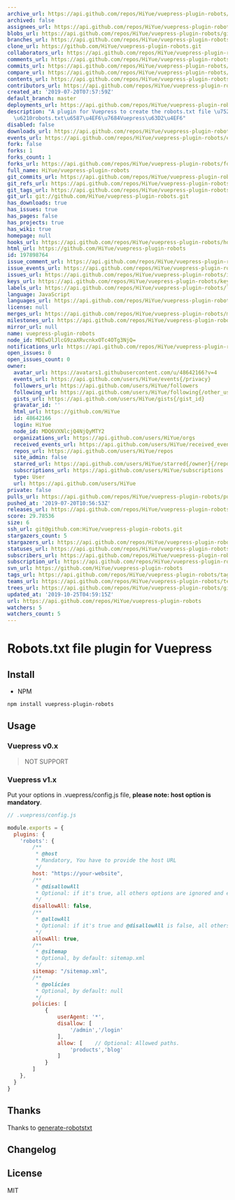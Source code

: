 ```yaml
---
archive_url: https://api.github.com/repos/HiYue/vuepress-plugin-robots/{archive_format}{/ref}
archived: false
assignees_url: https://api.github.com/repos/HiYue/vuepress-plugin-robots/assignees{/user}
blobs_url: https://api.github.com/repos/HiYue/vuepress-plugin-robots/git/blobs{/sha}
branches_url: https://api.github.com/repos/HiYue/vuepress-plugin-robots/branches{/branch}
clone_url: https://github.com/HiYue/vuepress-plugin-robots.git
collaborators_url: https://api.github.com/repos/HiYue/vuepress-plugin-robots/collaborators{/collaborator}
comments_url: https://api.github.com/repos/HiYue/vuepress-plugin-robots/comments{/number}
commits_url: https://api.github.com/repos/HiYue/vuepress-plugin-robots/commits{/sha}
compare_url: https://api.github.com/repos/HiYue/vuepress-plugin-robots/compare/{base}...{head}
contents_url: https://api.github.com/repos/HiYue/vuepress-plugin-robots/contents/{+path}
contributors_url: https://api.github.com/repos/HiYue/vuepress-plugin-robots/contributors
created_at: '2019-07-20T07:57:59Z'
default_branch: master
deployments_url: https://api.github.com/repos/HiYue/vuepress-plugin-robots/deployments
description: "A plugin for Vuepress to create the robots.txt file \u7528\u6765\u751F\
  \u6210robots.txt\u6587\u4EF6\u7684Vuepress\u63D2\u4EF6"
disabled: false
downloads_url: https://api.github.com/repos/HiYue/vuepress-plugin-robots/downloads
events_url: https://api.github.com/repos/HiYue/vuepress-plugin-robots/events
fork: false
forks: 1
forks_count: 1
forks_url: https://api.github.com/repos/HiYue/vuepress-plugin-robots/forks
full_name: HiYue/vuepress-plugin-robots
git_commits_url: https://api.github.com/repos/HiYue/vuepress-plugin-robots/git/commits{/sha}
git_refs_url: https://api.github.com/repos/HiYue/vuepress-plugin-robots/git/refs{/sha}
git_tags_url: https://api.github.com/repos/HiYue/vuepress-plugin-robots/git/tags{/sha}
git_url: git://github.com/HiYue/vuepress-plugin-robots.git
has_downloads: true
has_issues: true
has_pages: false
has_projects: true
has_wiki: true
homepage: null
hooks_url: https://api.github.com/repos/HiYue/vuepress-plugin-robots/hooks
html_url: https://github.com/HiYue/vuepress-plugin-robots
id: 197898764
issue_comment_url: https://api.github.com/repos/HiYue/vuepress-plugin-robots/issues/comments{/number}
issue_events_url: https://api.github.com/repos/HiYue/vuepress-plugin-robots/issues/events{/number}
issues_url: https://api.github.com/repos/HiYue/vuepress-plugin-robots/issues{/number}
keys_url: https://api.github.com/repos/HiYue/vuepress-plugin-robots/keys{/key_id}
labels_url: https://api.github.com/repos/HiYue/vuepress-plugin-robots/labels{/name}
language: JavaScript
languages_url: https://api.github.com/repos/HiYue/vuepress-plugin-robots/languages
license: null
merges_url: https://api.github.com/repos/HiYue/vuepress-plugin-robots/merges
milestones_url: https://api.github.com/repos/HiYue/vuepress-plugin-robots/milestones{/number}
mirror_url: null
name: vuepress-plugin-robots
node_id: MDEwOlJlcG9zaXRvcnkxOTc4OTg3NjQ=
notifications_url: https://api.github.com/repos/HiYue/vuepress-plugin-robots/notifications{?since,all,participating}
open_issues: 0
open_issues_count: 0
owner:
  avatar_url: https://avatars1.githubusercontent.com/u/48642166?v=4
  events_url: https://api.github.com/users/HiYue/events{/privacy}
  followers_url: https://api.github.com/users/HiYue/followers
  following_url: https://api.github.com/users/HiYue/following{/other_user}
  gists_url: https://api.github.com/users/HiYue/gists{/gist_id}
  gravatar_id: ''
  html_url: https://github.com/HiYue
  id: 48642166
  login: HiYue
  node_id: MDQ6VXNlcjQ4NjQyMTY2
  organizations_url: https://api.github.com/users/HiYue/orgs
  received_events_url: https://api.github.com/users/HiYue/received_events
  repos_url: https://api.github.com/users/HiYue/repos
  site_admin: false
  starred_url: https://api.github.com/users/HiYue/starred{/owner}{/repo}
  subscriptions_url: https://api.github.com/users/HiYue/subscriptions
  type: User
  url: https://api.github.com/users/HiYue
private: false
pulls_url: https://api.github.com/repos/HiYue/vuepress-plugin-robots/pulls{/number}
pushed_at: '2019-07-20T10:56:53Z'
releases_url: https://api.github.com/repos/HiYue/vuepress-plugin-robots/releases{/id}
score: 29.78536
size: 6
ssh_url: git@github.com:HiYue/vuepress-plugin-robots.git
stargazers_count: 5
stargazers_url: https://api.github.com/repos/HiYue/vuepress-plugin-robots/stargazers
statuses_url: https://api.github.com/repos/HiYue/vuepress-plugin-robots/statuses/{sha}
subscribers_url: https://api.github.com/repos/HiYue/vuepress-plugin-robots/subscribers
subscription_url: https://api.github.com/repos/HiYue/vuepress-plugin-robots/subscription
svn_url: https://github.com/HiYue/vuepress-plugin-robots
tags_url: https://api.github.com/repos/HiYue/vuepress-plugin-robots/tags
teams_url: https://api.github.com/repos/HiYue/vuepress-plugin-robots/teams
trees_url: https://api.github.com/repos/HiYue/vuepress-plugin-robots/git/trees{/sha}
updated_at: '2019-10-25T04:59:15Z'
url: https://api.github.com/repos/HiYue/vuepress-plugin-robots
watchers: 5
watchers_count: 5
---
```


# Robots.txt file plugin for Vuepress

## Install
* NPM
```bash
npm install vuepress-plugin-robots
```

## Usage
### Vuepress v0.x
> NOT SUPPORT

### Vuepress v1.x

Put your options in .vuepress/config.js file, **please note: host option is mandatory**.

```javascript
// .vuepress/config.js

module.exports = {
  plugins: {
    'robots': {
        /**
         * @host
         * Mandatory, You have to provide the host URL
         */   
        host: "https://your-website",
        /**
         * @disallowAll
         * Optional: if it's true, all others options are ignored and exclude all robots from the entire server
         */
        disallowAll: false,
        /**
         * @allowAll
         * Optional: if it's true and @disallowAll is false, all others options are ignored and allow all robots complete access
         */
        allowAll: true,      
        /**
         * @sitemap
         * Optional, by default: sitemap.xml
         */ 
        sitemap: "/sitemap.xml",
        /**
         * @policies
         * Optional, by default: null
         */ 
        policies: [
            {
                userAgent: '*',
                disallow: [
                    '/admin','/login'
                ],
                allow: [    // Optional: Allowed paths. 
                    'products','blog'
                ]
            }
        ]
    },
  }
}
```

## Thanks
Thanks to [generate-robotstxt](https://github.com/itgalaxy/generate-robotstxt)

## Changelog

## License
MIT